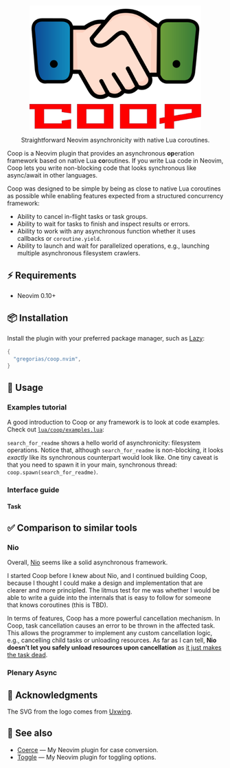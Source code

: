 <!-- markdownlint-disable MD013 MD033 MD041 -->

<div align="center">
  <p>
    <img src="assets/coop-name.png" align="center" alt="Coop Logo"
         width="400" />
  </p>
  <p>
    Straightforward Neovim asynchronicity with native Lua coroutines.
  </p>
</div>

Coop is a Neovim plugin that provides an asynchronous **op**eration framework
based on native Lua **co**routines.
If you write Lua code in Neovim, Coop lets you write non-blocking code that
looks synchronous like async/await in other languages.

Coop was designed to be simple by being as close to native Lua coroutines as
possible while enabling features expected from a structured concurrency
framework:

- Ability to cancel in-flight tasks or task groups.
- Ability to wait for tasks to finish and inspect results or errors.
- Ability to work with any asynchronous function whether it uses callbacks or
  `coroutine.yield`.
- Ability to launch and wait for parallelized operations, e.g., launching
  multiple asynchronous filesystem crawlers.

## ⚡️ Requirements

- Neovim 0.10+

## 📦 Installation

Install the plugin with your preferred package manager, such as [Lazy]:

```lua
{
  "gregorias/coop.nvim",
}
```

## 🚀 Usage

### Examples tutorial

A good introduction to Coop or any framework is to look at code examples.
Check out [`lua/coop/examples.lua`](/lua/coop/examples.lua):

`search_for_readme` shows a hello world of asynchronicity: filesystem operations.
Notice that, although `search_for_readme` is non-blocking, it looks _exactly_
like its synchronous counterpart would look like.
One tiny caveat is that you need to spawn it in your main, synchronous thread:
`coop.spawn(search_for_readme)`.

### Interface guide

#### Task

## ✅ Comparison to similar tools

### Nio

Overall, [Nio] seems like a solid asynchronous framework.

I started Coop before I knew about Nio, and I continued building Coop, because
I thought I could make a design and implementation that are clearer and more
principled.
The litmus test for me was whether I would be able to write a guide into the
internals that is easy to follow for someone that knows coroutines (this is TBD).

In terms of features, Coop has a more powerful cancellation mechanism.
In Coop, task cancellation causes an error to be thrown in the affected task.
This allows the programmer to implement any custom cancellation logic, e.g., cancelling child tasks or unloading resources.
As far as I can tell, **Nio doesn’t let you safely unload resources upon cancellation** as
[it just makes the task dead](https://github.com/nvim-neotest/nvim-nio/blob/a428f309119086dc78dd4b19306d2d67be884eee/lua/nio/tasks.lua#L113-L116).

### Plenary Async

## 🙏 Acknowledgments

The SVG from the logo comes from
[Uxwing](https://uxwing.com/handshake-color-icon/).

## 🔗 See also

- [Coerce](https://github.com/gregorias/coerce.nvim) — My Neovim plugin for case conversion.
- [Toggle](https://github.com/gregorias/toggle.nvim) — My Neovim plugin for toggling options.

[Lazy]: https://github.com/folke/lazy.nvim
[Nio]: https://github.com/nvim-neotest/nvim-nio
